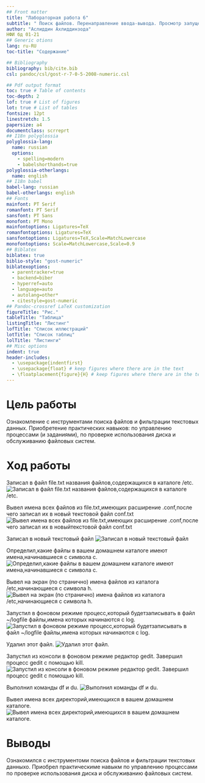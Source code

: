 ```yaml
---
## Front matter
title: "Лабораторная работа 6"
subtitle: " Поиск файлов. Перенаправление ввода-вывода. Просмотр запущенных процессов"
author: "Аслиддин Ахлиддинзода"
НФИ бд 01-21
## Generic otions
lang: ru-RU
toc-title: "Содержание"

## Bibliography
bibliography: bib/cite.bib
csl: pandoc/csl/gost-r-7-0-5-2008-numeric.csl

## Pdf output format
toc: true # Table of contents
toc-depth: 2
lof: true # List of figures
lot: true # List of tables
fontsize: 12pt
linestretch: 1.5
papersize: a4
documentclass: scrreprt
## I18n polyglossia
polyglossia-lang:
  name: russian
  options:
	- spelling=modern
	- babelshorthands=true
polyglossia-otherlangs:
  name: english
## I18n babel
babel-lang: russian
babel-otherlangs: english
## Fonts
mainfont: PT Serif
romanfont: PT Serif
sansfont: PT Sans
monofont: PT Mono
mainfontoptions: Ligatures=TeX
romanfontoptions: Ligatures=TeX
sansfontoptions: Ligatures=TeX,Scale=MatchLowercase
monofontoptions: Scale=MatchLowercase,Scale=0.9
## Biblatex
biblatex: true
biblio-style: "gost-numeric"
biblatexoptions:
  - parentracker=true
  - backend=biber
  - hyperref=auto
  - language=auto
  - autolang=other*
  - citestyle=gost-numeric
## Pandoc-crossref LaTeX customization
figureTitle: "Рис."
tableTitle: "Таблица"
listingTitle: "Листинг"
lofTitle: "Список иллюстраций"
lotTitle: "Список таблиц"
lolTitle: "Листинги"
## Misc options
indent: true
header-includes:
  - \usepackage{indentfirst}
  - \usepackage{float} # keep figures where there are in the text
  - \floatplacement{figure}{H} # keep figures where there are in the text
---
```


# Цель работы

Ознакомление с инструментами поиска файлов и фильтрации текстовых данных.
Приобретение практических навыков: по управлению процессами (и заданиями), по
проверке использования диска и обслуживанию файловых систем.

# Ход работы

Записал в файл file.txt названия файлов,содержащихся в каталоге /etc.
![Записал в файл file.txt названия файлов,содержащихся в каталоге /etc.](https://sun9-44.userapi.com/s/v1/if2/zBZYY5wCbv6tHZBoYlnusOFNXGze3SEtZ41sI7VZnI2sRr_DyhI2b2mvLwl8qhvDOEktsibiLbHPbi7Q3DqmZ4hx.jpg?size=261x240&quality=96&type=album)

Вывел имена всех файлов из file.txt,имеющих расширение .conf,после чего записал их в новый текстовой файл conf.txt
![Вывел имена всех файлов из file.txt,имеющих расширение .conf,после чего записал их в новыйтекстовой файл conf.txt](https://sun9-66.userapi.com/s/v1/if2/zvBzz2KA6HTOoGv5jSYyLfOVFn7fiYi5wWgkA97-1OBWi4BQ-UUhRvEUQFnzWXCk8t3WIh7Fe2eloMLW299QPEO6.jpg?size=391x24&quality=96&type=album)

Записал в новый текстовый файл
![Записал в новый текстовый файл](https://sun9-43.userapi.com/s/v1/if2/z6VGEmrIPQHUd6CddmS74_DBG5cCuNYZSd6zZs_1_bOZfsdieuoe3gINPm8uG_nv8rApmDUbmfSb1lP7OzMYF1RM.jpg?size=114x264&quality=96&type=album)

Определил,какие файлы в вашем домашнем каталоге имеют имена,начинавшиеся с символа c.
![Определил,какие файлы в вашем домашнем каталоге имеют имена,начинавшиеся с символа c.](https://sun9-31.userapi.com/s/v1/if2/kAHvKf8tdRbWCV4TJAns5Stpj3hc0cTULctm19jBwEZjKl4bCJ3rRqRyZNPs793Ibk7Otxz4tVPVNUJ4fwOMHr9g.jpg?size=421x121&quality=96&type=album)

Вывел на экран (по странично) имена файлов из каталога /etc,начинающиеся с символа h.
![Вывел на экран (по странично) имена файлов из каталога /etc,начинающиеся с символа h.](https://sun9-23.userapi.com/s/v1/if2/UXurpoWSClAgXrk90wPkvrXvBoqwwaaDmjuBEzUF0ZNTjETNcXhuwD-ROrL_sWb7CnxoWQdVUUAECyrBrPoHMa5g.jpg?size=320x105&quality=96&type=album)

Запустил в фоновом режиме процесс,который будетзаписывать в файл ~/logfile файлы,имена которых начинаются с log.
![Запустил в фоновом режиме процесс,который будетзаписывать в файл ~/logfile файлы,имена которых начинаются с log.](https://sun9-77.userapi.com/s/v1/if2/aiWnGrMeKFojulrQ1udztNC0N0cATMTH76687kv_YvrryurW46ysSoWo1FAgbhjsvuRKmztISQalkiDW1HZBk-XF.jpg?size=418x73&quality=96&type=album)

Удалил этот файл.
![Удалил этот файл.](https://sun9-2.userapi.com/s/v1/if2/SzZSh902QQr-zQcJqrj8KtZaB1fxkumobRPXwYfW_iRPT7uFdnryA6CjuaPWSxAAuyYttoeYcs9XgJ8sMEIKXOQV.jpg?size=416x83&quality=96&type=album)

Запустил из консоли в фоновом режиме редактор gedit. Завершил процесс gedit с помощью kill.
![Запустил из консоли в фоновом режиме редактор gedit. Завершил процесс gedit с помощью kill.](https://sun9-5.userapi.com/s/v1/if2/SUzKJedj4hAj6Bj9h07B8LhwGjfs957ALooI84WxdL1UN1fXzYx4RvNu8ygL-Hc4POKwR-ApDqOxESTlBG30Fpxv.jpg?size=432x143&quality=96&type=album)

Выполнил команды df и du.
![Выполнил команды df и du.](https://sun9-30.userapi.com/s/v1/if2/iaJGy8p6fhr1bypha_UbFt7INsKtplHsbHdctbi6Zwf151-NrjQyxuK0d67BRS6CBI8W7loxETnhjtVR-3pq47TJ.jpg?size=216x24&quality=96&type=album)

Вывел имена всех директорий,имеющихся в вашем домашнем каталоге.
![Вывел имена всех директорий,имеющихся в вашем домашнем каталоге.](https://sun9-76.userapi.com/s/v1/if2/mw4YcXIkVyGYivd6tn8IcuCySbFMSkrkJly568A2LLqRoOtglFfXDFCdFZhLKhIf578MpLw571BwsS_JdhG_rGeG.jpg?size=285x15&quality=96&type=album)

# Выводы

Ознакомился с инструментоми поиска файлов и фильтрации текстовых данныхо. Приобрел практическиме навыкм по управлению процессами по проверке использования диска и обслуживанию файловых систем.

